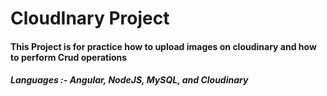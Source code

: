 <h1>CloudInary Project</h1>

<h4>This Project is for practice how to upload images on cloudinary and how to perform Crud operations</h4>

<h5>Languages :- Angular, NodeJS, MySQL, and Cloudinary</h5>